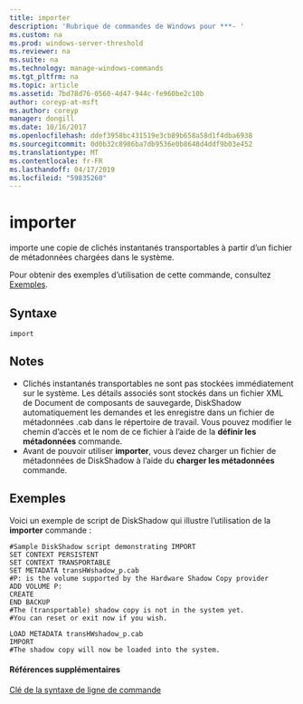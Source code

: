 ```yaml
---
title: importer
description: 'Rubrique de commandes de Windows pour ***- '
ms.custom: na
ms.prod: windows-server-threshold
ms.reviewer: na
ms.suite: na
ms.technology: manage-windows-commands
ms.tgt_pltfrm: na
ms.topic: article
ms.assetid: 7bd78d76-0560-4d47-944c-fe960be2c10b
author: coreyp-at-msft
ms.author: coreyp
manager: dongill
ms.date: 10/16/2017
ms.openlocfilehash: ddef3958bc431519e3cb89b658a58d1f4dba6938
ms.sourcegitcommit: 0d0b32c8986ba7db9536e0b8648d4ddf9b03e452
ms.translationtype: MT
ms.contentlocale: fr-FR
ms.lasthandoff: 04/17/2019
ms.locfileid: "59835260"
---
```

# <a name="import"></a>importer



importe une copie de clichés instantanés transportables à partir d’un fichier de métadonnées chargées dans le système.

Pour obtenir des exemples d’utilisation de cette commande, consultez [Exemples](#BKMK_examples).

## <a name="syntax"></a>Syntaxe

```
import
```

## <a name="remarks"></a>Notes

-   Clichés instantanés transportables ne sont pas stockées immédiatement sur le système. Les détails associés sont stockés dans un fichier XML de Document de composants de sauvegarde, DiskShadow automatiquement les demandes et les enregistre dans un fichier de métadonnées .cab dans le répertoire de travail. Vous pouvez modifier le chemin d’accès et le nom de ce fichier à l’aide de la **définir les métadonnées** commande.
-   Avant de pouvoir utiliser **importer**, vous devez charger un fichier de métadonnées de DiskShadow à l’aide du **charger les métadonnées** commande.

## <a name="BKMK_examples"></a>Exemples

Voici un exemple de script de DiskShadow qui illustre l’utilisation de la **importer** commande :
```
#Sample DiskShadow script demonstrating IMPORT
SET CONTEXT PERSISTENT
SET CONTEXT TRANSPORTABLE
SET METADATA transHWshadow_p.cab
#P: is the volume supported by the Hardware Shadow Copy provider
ADD VOLUME P:
CREATE
END BACKUP
#The (transportable) shadow copy is not in the system yet.
#You can reset or exit now if you wish.

LOAD METADATA transHWshadow_p.cab
IMPORT
#The shadow copy will now be loaded into the system.
```

#### <a name="additional-references"></a>Références supplémentaires

[Clé de la syntaxe de ligne de commande](command-line-syntax-key.md)